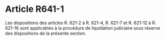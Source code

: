 # Article R641-1

Les dispositions des articles R. 621-2 à R. 621-4, R. 621-7 et R. 621-12 à R. 621-16 sont applicables à la procédure de liquidation judiciaire sous réserve des dispositions de la présente section.